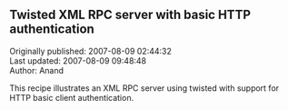 ## Twisted XML RPC server with basic HTTP authentication  
Originally published: 2007-08-09 02:44:32  
Last updated: 2007-08-09 09:48:48  
Author: Anand   
  
This recipe illustrates an XML RPC server using twisted with support for HTTP basic client authentication.